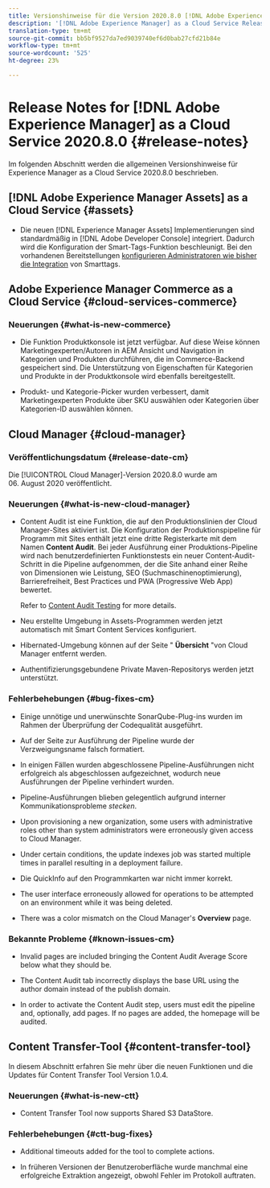 ```yaml
---
title: Versionshinweise für die Version 2020.8.0 [!DNL Adobe Experience Manager] von als Cloud Service.
description: '[!DNL Adobe Experience Manager] as a Cloud Service Release Notes for 2020.8.0.'
translation-type: tm+mt
source-git-commit: bb5bf9527da7ed9039740ef6d0bab27cfd21b84e
workflow-type: tm+mt
source-wordcount: '525'
ht-degree: 23%

---
```



# Release Notes for [!DNL Adobe Experience Manager] as a Cloud Service 2020.8.0 {#release-notes}

Im folgenden Abschnitt werden die allgemeinen Versionshinweise für Experience Manager as a Cloud Service 2020.8.0 beschrieben.

## [!DNL Adobe Experience Manager Assets] as a Cloud Service {#assets}

* Die neuen [!DNL Experience Manager Assets] Implementierungen sind standardmäßig in [!DNL Adobe Developer Console] integriert. Dadurch wird die Konfiguration der Smart-Tags-Funktion beschleunigt. Bei den vorhandenen Bereitstellungen [konfigurieren Administratoren wie bisher die Integration](/help/assets/smart-tags-configuration.md#aio-integration) von Smarttags.

## Adobe Experience Manager Commerce as a Cloud Service {#cloud-services-commerce}

### Neuerungen {#what-is-new-commerce}

* Die Funktion Produktkonsole ist jetzt verfügbar. Auf diese Weise können Marketingexperten/Autoren in AEM Ansicht und Navigation in Kategorien und Produkten durchführen, die im Commerce-Backend gespeichert sind. Die Unterstützung von Eigenschaften für Kategorien und Produkte in der Produktkonsole wird ebenfalls bereitgestellt.

* Produkt- und Kategorie-Picker wurden verbessert, damit Marketingexperten Produkte über SKU auswählen oder Kategorien über Kategorien-ID auswählen können.

## Cloud Manager {#cloud-manager}

### Veröffentlichungsdatum {#release-date-cm}

Die [!UICONTROL Cloud Manager]-Version 2020.8.0 wurde am 06. August 2020 veröffentlicht.

### Neuerungen {#what-is-new-cloud-manager}

* Content Audit ist eine Funktion, die auf den Produktionslinien der Cloud Manager-Sites aktiviert ist. Die Konfiguration der Produktionspipeline für Programm mit Sites enthält jetzt eine dritte Registerkarte mit dem Namen **Content Audit**. Bei jeder Ausführung einer Produktions-Pipeline wird nach benutzerdefinierten Funktionstests ein neuer Content-Audit-Schritt in die Pipeline aufgenommen, der die Site anhand einer Reihe von Dimensionen wie Leistung, SEO (Suchmaschinenoptimierung), Barrierefreiheit, Best Practices und PWA (Progressive Web App) bewertet.

   Refer to [Content Audit Testing](/help/implementing/developing/introduction/understand-test-results.md#content-audit-testing) for more details.

* Neu erstellte Umgebung in Assets-Programmen werden jetzt automatisch mit Smart Content Services konfiguriert.

* Hibernated-Umgebung können auf der Seite &quot; **Übersicht** &quot;von Cloud Manager entfernt werden.

* Authentifizierungsgebundene Private Maven-Repositorys werden jetzt unterstützt.

### Fehlerbehebungen {#bug-fixes-cm}

* Einige unnötige und unerwünschte SonarQube-Plug-ins wurden im Rahmen der Überprüfung der Codequalität ausgeführt.

* Auf der Seite zur Ausführung der Pipeline wurde der Verzweigungsname falsch formatiert.

* In einigen Fällen wurden abgeschlossene Pipeline-Ausführungen nicht erfolgreich als abgeschlossen aufgezeichnet, wodurch neue Ausführungen der Pipeline verhindert wurden.

* Pipeline-Ausführungen blieben gelegentlich aufgrund interner Kommunikationsprobleme *stecken*.

* Upon provisioning a new organization, some users with administrative roles other than system administrators were erroneously given access to Cloud Manager.

* Under certain conditions, the update indexes job was started multiple times in parallel resulting in a deployment failure.

* Die QuickInfo auf den Programmkarten war nicht immer korrekt.

* The user interface erroneously allowed for operations to be attempted on an environment while it was being deleted.

* There was a color mismatch on the Cloud Manager&#39;s **Overview** page.

### Bekannte Probleme {#known-issues-cm}

* Invalid pages are included bringing the Content Audit Average Score below what they should be.

* The Content Audit tab incorrectly displays the base URL using the author domain instead of the publish domain.

* In order to activate the Content Audit step, users must edit the pipeline and, optionally, add pages. If no pages are added, the homepage will be audited.

## Content Transfer-Tool {#content-transfer-tool}

In diesem Abschnitt erfahren Sie mehr über die neuen Funktionen und die Updates für Content Transfer Tool Version 1.0.4.

### Neuerungen {#what-is-new-ctt}

* Content Transfer Tool now supports Shared S3 DataStore.

### Fehlerbehebungen {#ctt-bug-fixes}

* Additional timeouts added for the tool to complete actions.

* In früheren Versionen der Benutzeroberfläche wurde manchmal eine erfolgreiche Extraktion angezeigt, obwohl Fehler im Protokoll auftraten.


